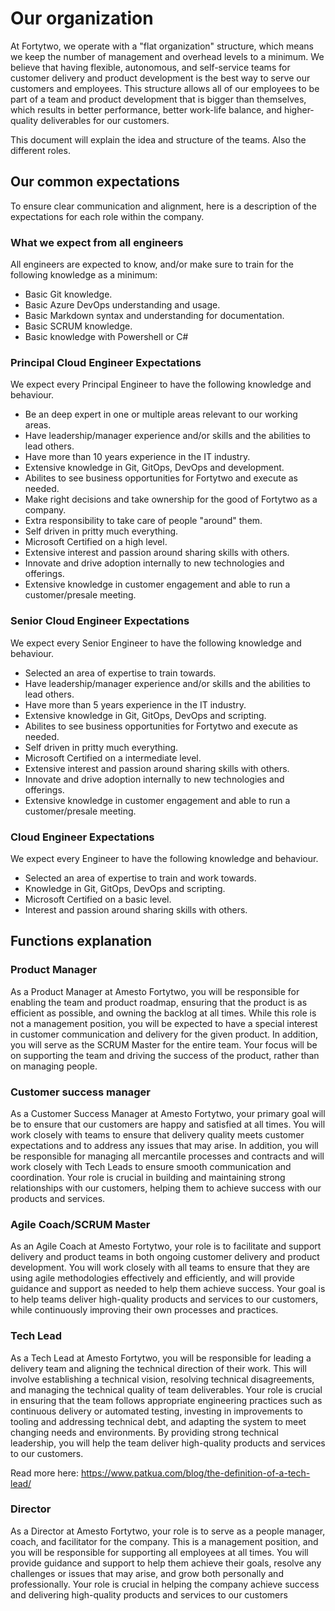 # Our organization

At Fortytwo, we operate with a "flat organization" structure, which means we keep the number of management and overhead levels to a minimum. We believe that having flexible, autonomous, and self-service teams for customer delivery and product development is the best way to serve our customers and employees. This structure allows all of our employees to be part of a team and product development that is bigger than themselves, which results in better performance, better work-life balance, and higher-quality deliverables for our customers.

This document will explain the idea and structure of the teams. Also the different roles.

## Our common expectations 
To ensure clear communication and alignment, here is a description of the expectations for each role within the company.

### What we expect from all engineers

All engineers are expected to know, and/or make sure to train for the following knowledge as a minimum:

* Basic Git knowledge.
* Basic Azure DevOps understanding and usage.
* Basic Markdown syntax and understanding for documentation.
* Basic SCRUM knowledge.
* Basic knowledge with Powershell or C#

### Principal Cloud Engineer Expectations

We expect every Principal Engineer to have the following knowledge and behaviour.

* Be an deep expert in one or multiple areas relevant to our working areas.
* Have leadership/manager experience and/or skills and the abilities to lead others.
* Have more than 10 years experience in the IT industry.
* Extensive knowledge in Git, GitOps, DevOps and development.
* Abilites to see business opportunities for Fortytwo and execute as needed.
* Make right decisions and take ownership for the good of Fortytwo as a company.
* Extra responsibility to take care of people "around" them.
* Self driven in pritty much everything.
* Microsoft Certified on a high level.
* Extensive interest and passion around sharing skills with others.
* Innovate and drive adoption internally to new technologies and offerings.
* Extensive knowledge in customer engagement and able to run a customer/presale meeting.

### Senior Cloud Engineer Expectations

We expect every Senior Engineer to have the following knowledge and behaviour.

* Selected an area of expertise to train towards.
* Have leadership/manager experience and/or skills and the abilities to lead others.
* Have more than 5 years experience in the IT industry.
* Extensive knowledge in Git, GitOps, DevOps and scripting.
* Abilites to see business opportunities for Fortytwo and execute as needed.
* Self driven in pritty much everything.
* Microsoft Certified on a intermediate level.
* Extensive interest and passion around sharing skills with others.
* Innovate and drive adoption internally to new technologies and offerings.
* Extensive knowledge in customer engagement and able to run a customer/presale meeting.

### Cloud Engineer Expectations

We expect every Engineer to have the following knowledge and behaviour.

* Selected an area of expertise to train and work towards.
* Knowledge in Git, GitOps, DevOps and scripting.
* Microsoft Certified on a basic level.
* Interest and passion around sharing skills with others.

## Functions explanation

### Product Manager

As a Product Manager at Amesto Fortytwo, you will be responsible for enabling the team and product roadmap, ensuring that the product is as efficient as possible, and owning the backlog at all times. While this role is not a management position, you will be expected to have a special interest in customer communication and delivery for the given product. In addition, you will serve as the SCRUM Master for the entire team. Your focus will be on supporting the team and driving the success of the product, rather than on managing people.

### Customer success manager

As a Customer Success Manager at Amesto Fortytwo, your primary goal will be to ensure that our customers are happy and satisfied at all times. You will work closely with teams to ensure that delivery quality meets customer expectations and to address any issues that may arise. In addition, you will be responsible for managing all mercantile processes and contracts and will work closely with Tech Leads to ensure smooth communication and coordination. Your role is crucial in building and maintaining strong relationships with our customers, helping them to achieve success with our products and services.

### Agile Coach/SCRUM Master

As an Agile Coach at Amesto Fortytwo, your role is to facilitate and support delivery and product teams in both ongoing customer delivery and product development. You will work closely with all teams to ensure that they are using agile methodologies effectively and efficiently, and will provide guidance and support as needed to help them achieve success. Your goal is to help teams deliver high-quality products and services to our customers, while continuously improving their own processes and practices.

### Tech Lead

As a Tech Lead at Amesto Fortytwo, you will be responsible for leading a delivery team and aligning the technical direction of their work. This will involve establishing a technical vision, resolving technical disagreements, and managing the technical quality of team deliverables. Your role is crucial in ensuring that the team follows appropriate engineering practices such as continuous delivery or automated testing, investing in improvements to tooling and addressing technical debt, and adapting the system to meet changing needs and environments. By providing strong technical leadership, you will help the team deliver high-quality products and services to our customers.

Read more here: https://www.patkua.com/blog/the-definition-of-a-tech-lead/

### Director

As a Director at Amesto Fortytwo, your role is to serve as a people manager, coach, and facilitator for the company. This is a management position, and you will be responsible for supporting all employees at all times. You will provide guidance and support to help them achieve their goals, resolve any challenges or issues that may arise, and grow both personally and professionally. Your role is crucial in helping the company achieve success and delivering high-quality products and services to our customers